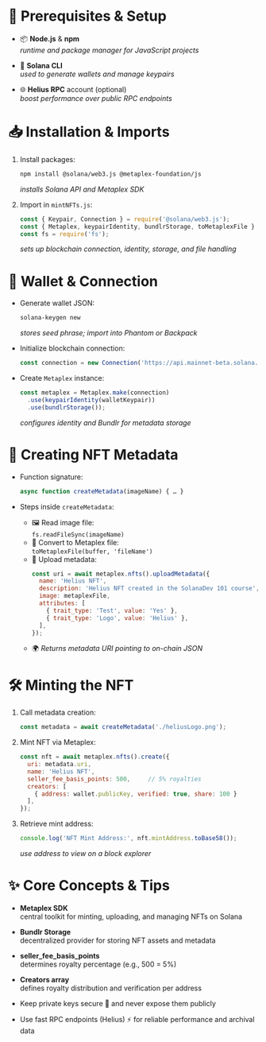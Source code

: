 # 🔧 Prerequisites & Setup

- 📦 **Node.js** & **npm**  
  *runtime and package manager for JavaScript projects*

- 🔑 **Solana CLI**  
  *used to generate wallets and manage keypairs*

- 🌐 **Helius RPC** account (optional)  
  *boost performance over public RPC endpoints*


# 📥 Installation & Imports

1. Install packages:  
   ```bash
   npm install @solana/web3.js @metaplex-foundation/js
   ```  
   *installs Solana API and Metaplex SDK*

2. Import in `mintNFTs.js`:  
   ```js
   const { Keypair, Connection } = require('@solana/web3.js');
   const { Metaplex, keypairIdentity, bundlrStorage, toMetaplexFile } = require('@metaplex-foundation/js');
   const fs = require('fs');
   ```  
   *sets up blockchain connection, identity, storage, and file handling*


# 🔑 Wallet & Connection

- Generate wallet JSON:  
  ```bash
  solana-keygen new
  ```  
  *stores seed phrase; import into Phantom or Backpack*

- Initialize blockchain connection:  
  ```js
  const connection = new Connection('https://api.mainnet-beta.solana.com');
  ```

- Create `Metaplex` instance:  
  ```js
  const metaplex = Metaplex.make(connection)
    .use(keypairIdentity(walletKeypair))
    .use(bundlrStorage());
  ```  
  *configures identity and Bundlr for metadata storage*


# 🎨 Creating NFT Metadata

- Function signature:  
  ```js
  async function createMetadata(imageName) { … }
  ```

- Steps inside `createMetadata`:
  - 🖼️ Read image file:  
    `fs.readFileSync(imageName)`
  - 📝 Convert to Metaplex file:  
    `toMetaplexFile(buffer, 'fileName')`
  - 📡 Upload metadata:  
    ```js
    const uri = await metaplex.nfts().uploadMetadata({
      name: 'Helius NFT',
      description: 'Helius NFT created in the SolanaDev 101 course',
      image: metaplexFile,
      attributes: [
        { trait_type: 'Test', value: 'Yes' },
        { trait_type: 'Logo', value: 'Helius' },
      ],
    });
    ```
  - 🌍 *Returns metadata URI pointing to on-chain JSON*


# 🛠️ Minting the NFT

1. Call metadata creation:  
   ```js
   const metadata = await createMetadata('./heliusLogo.png');
   ```

2. Mint NFT via Metaplex:  
   ```js
   const nft = await metaplex.nfts().create({
     uri: metadata.uri,
     name: 'Helius NFT',
     seller_fee_basis_points: 500,     // 5% royalties
     creators: [
       { address: wallet.publicKey, verified: true, share: 100 }
     ],
   });
   ```

3. Retrieve mint address:  
   ```js
   console.log('NFT Mint Address:', nft.mintAddress.toBase58());
   ```  
   *use address to view on a block explorer*


# ✨ Core Concepts & Tips

- **Metaplex SDK**  
  central toolkit for minting, uploading, and managing NFTs on Solana

- **Bundlr Storage**  
  decentralized provider for storing NFT assets and metadata

- **seller_fee_basis_points**  
  determines royalty percentage (e.g., 500 = 5%)

- **Creators array**  
  defines royalty distribution and verification per address

- Keep private keys secure 🔐 and never expose them publicly  

- Use fast RPC endpoints (Helius) ⚡ for reliable performance and archival data